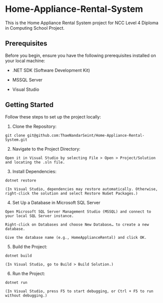 # Home-Appliance-Rental-System

This is the Home Appliance Rental System project for NCC Level 4 Diploma in Computing School Project.

## Prerequisites

Before you begin, ensure you have the following prerequisites installed on your local machine:

- .NET SDK (Software Development Kit)

- MSSQL Server

- Visual Studio

## Getting Started

Follow these steps to set up the project locally:

1. Clone the Repository:

```
git clone git@github.com:ThaeNandarSeint/Home-Appliance-Rental-System.git
```

2. Navigate to the Project Directory:

```
Open it in Visual Studio by selecting File > Open > Project/Solution and locating the .sln file.
```

3. Install Dependencies:

```
dotnet restore 

(In Visual Studio, dependencies may restore automatically. Otherwise, right-click the solution and select Restore NuGet Packages.)
```

4. Set Up a Database in Microsoft SQL Server

```
Open Microsoft SQL Server Management Studio (MSSQL) and connect to your local SQL Server instance.

Right-click on Databases and choose New Database… to create a new database.

Give the database name (e.g., HomeApplianceRental) and click OK.
```

5. Build the Project:

```
dotnet build

(In Visual Studio, go to Build > Build Solution.)
```

6. Run the Project:

```
dotnet run

(In Visual Studio, press F5 to start debugging, or Ctrl + F5 to run without debugging.)
```